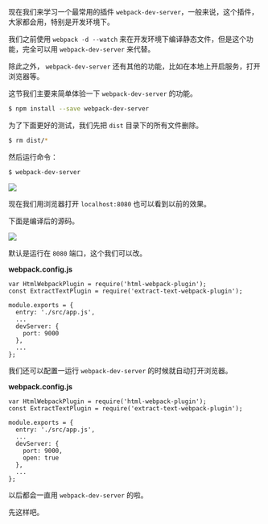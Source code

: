 现在我们来学习一个最常用的插件 `webpack-dev-server`，一般来说，这个插件，大家都会用，特别是开发环境下。

我们之前使用 `webpack -d --watch` 来在开发环境下编译静态文件，但是这个功能，完全可以用 `webpack-dev-server` 来代替。

除此之外， `webpack-dev-server` 还有其他的功能，比如在本地上开启服务，打开浏览器等。

这节我们主要来简单体验一下 `webpack-dev-server` 的功能。

``` bash
$ npm install --save webpack-dev-server
```

为了下面更好的测试，我们先把 `dist` 目录下的所有文件删除。

``` bash
$ rm dist/*
```

然后运行命令：

``` bash
$ webpack-dev-server
```

![](https://rails365.oss-cn-shenzhen.aliyuncs.com/uploads/photo/image/462/2017/e6c1ff7d21b2a497df4b414a7a2ee546.png)

现在我们用浏览器打开 `localhost:8080` 也可以看到以前的效果。

下面是编译后的源码。

![](https://rails365.oss-cn-shenzhen.aliyuncs.com/uploads/photo/image/463/2017/8694f46c943095e6526eefd5890b1288.png)

默认是运行在 `8080` 端口，这个我们可以改。

**webpack.config.js**

```
var HtmlWebpackPlugin = require('html-webpack-plugin');
const ExtractTextPlugin = require('extract-text-webpack-plugin');

module.exports = {
  entry: './src/app.js',
  ...
  devServer: {
    port: 9000
  },
  ...
};
```

我们还可以配置一运行 `webpack-dev-server` 的时候就自动打开浏览器。

**webpack.config.js**

```
var HtmlWebpackPlugin = require('html-webpack-plugin');
const ExtractTextPlugin = require('extract-text-webpack-plugin');

module.exports = {
  entry: './src/app.js',
  ...
  devServer: {
    port: 9000,
    open: true
  },
  ...
};
```

以后都会一直用 `webpack-dev-server` 的啦。

先这样吧。
